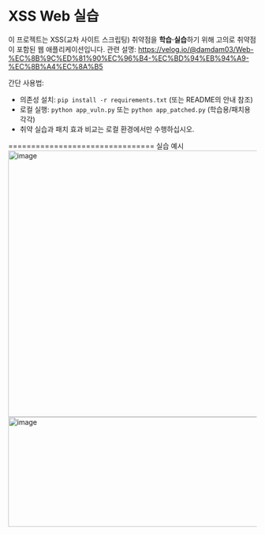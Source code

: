 XSS Web 실습
=================================

이 프로젝트는 XSS(교차 사이트 스크립팅) 취약점을 **학습·실습**하기 위해 고의로 취약점이 포함된 웹 애플리케이션입니다.
관련 설명: https://velog.io/@damdam03/Web-%EC%8B%9C%ED%81%90%EC%96%B4-%EC%BD%94%EB%94%A9-%EC%8B%A4%EC%8A%B5

간단 사용법:
- 의존성 설치: `pip install -r requirements.txt` (또는 README의 안내 참조)
- 로컬 실행: `python app_vuln.py` 또는 `python app_patched.py` (학습용/패치용 각각)
- 취약 실습과 패치 효과 비교는 로컬 환경에서만 수행하십시오.


================================
실습 예시
<img width="999" height="541" alt="image" src="https://github.com/user-attachments/assets/df164250-2e42-40e3-9721-dd177c75f5d2" />
<img width="766" height="223" alt="image" src="https://github.com/user-attachments/assets/7e7e4381-b90b-4a61-a40e-4a9b84ee0858" />
